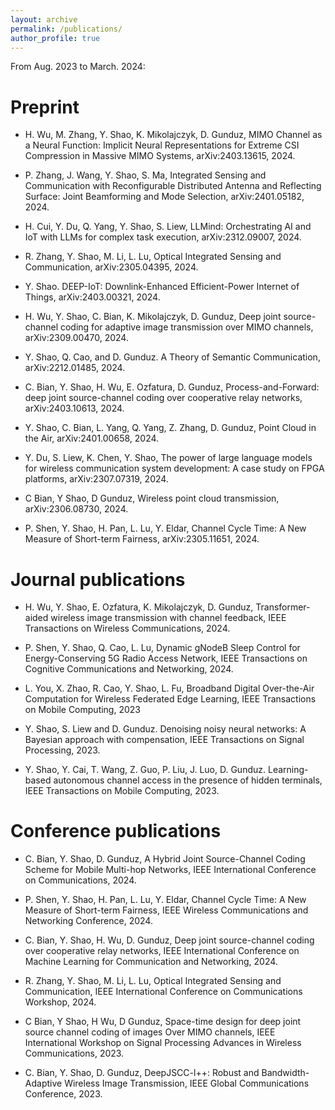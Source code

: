 ```yaml
---
layout: archive
permalink: /publications/
author_profile: true
---
```

From Aug. 2023 to March. 2024:

# Preprint

* H. Wu, M. Zhang, Y. Shao, K. Mikolajczyk, D. Gunduz, MIMO Channel as a Neural Function: Implicit Neural Representations for Extreme CSI Compression in Massive MIMO Systems, arXiv:2403.13615, 2024.
  
* P. Zhang, J. Wang, Y. Shao, S. Ma, Integrated Sensing and Communication with Reconfigurable Distributed Antenna and Reflecting Surface: Joint Beamforming and Mode Selection, arXiv:2401.05182, 2024.

* H. Cui, Y. Du, Q. Yang, Y. Shao, S. Liew, LLMind: Orchestrating AI and IoT with LLMs for complex task execution, arXiv:2312.09007, 2024.

* R. Zhang, Y. Shao, M. Li, L. Lu, Optical Integrated Sensing and Communication, arXiv:2305.04395, 2024.
  
* Y. Shao. DEEP-IoT: Downlink-Enhanced Efficient-Power Internet of Things, arXiv:2403.00321, 2024.

* H. Wu, Y. Shao, C. Bian, K. Mikolajczyk, D. Gunduz, Deep joint source-channel coding for adaptive image transmission over MIMO channels, arXiv:2309.00470, 2024.

* Y. Shao, Q. Cao, and D. Gunduz. A Theory of Semantic Communication, arXiv:2212.01485, 2024.

* C. Bian, Y. Shao, H. Wu, E. Ozfatura, D. Gunduz, Process-and-Forward: deep joint source-channel coding over cooperative relay networks, arXiv:2403.10613, 2024.

* Y. Shao, C. Bian, L. Yang, Q. Yang, Z. Zhang, D. Gunduz, Point Cloud in the Air, arXiv:2401.00658, 2024.

* Y. Du, S. Liew, K. Chen, Y. Shao, The power of large language models for wireless communication system development: A case study on FPGA platforms, arXiv:2307.07319, 2024.

* C Bian, Y Shao, D Gunduz, Wireless point cloud transmission, arXiv:2306.08730, 2024.

* P. Shen, Y. Shao, H. Pan, L. Lu, Y. Eldar, Channel Cycle Time: A New Measure of Short-term Fairness, arXiv:2305.11651, 2024.

# Journal publications

* H. Wu, Y. Shao, E. Ozfatura, K. Mikolajczyk, D. Gunduz, Transformer-aided wireless image transmission with channel feedback, IEEE Transactions on Wireless Communications, 2024.
  
* P. Shen, Y. Shao, Q. Cao, L. Lu, Dynamic gNodeB Sleep Control for Energy-Conserving 5G Radio Access Network, IEEE Transactions on Cognitive Communications and Networking, 2024.

* L. You, X. Zhao, R. Cao, Y. Shao, L. Fu, Broadband Digital Over-the-Air Computation for Wireless Federated Edge Learning, IEEE Transactions on Mobile Computing, 2023

* Y. Shao, S. Liew and D. Gunduz. Denoising noisy neural networks: A Bayesian approach with compensation, IEEE Transactions on Signal Processing, 2023.

* Y. Shao, Y. Cai, T. Wang, Z. Guo, P. Liu, J. Luo, D. Gunduz. Learning-based autonomous channel access in the presence of hidden terminals, IEEE Transactions on Mobile Computing, 2023.

# Conference publications

* C. Bian, Y. Shao, D. Gunduz, A Hybrid Joint Source-Channel Coding Scheme for Mobile Multi-hop Networks, IEEE International Conference on Communications, 2024.

* P. Shen, Y. Shao, H. Pan, L. Lu, Y. Eldar, Channel Cycle Time: A New Measure of Short-term Fairness, IEEE Wireless Communications and Networking Conference, 2024.
  
* C. Bian, Y. Shao, H. Wu, D. Gunduz, Deep joint source-channel coding over cooperative relay networks, IEEE International Conference on Machine Learning for Communication and Networking, 2024.

* R. Zhang, Y. Shao, M. Li, L. Lu, Optical Integrated Sensing and Communication, IEEE International Conference on Communications Workshop, 2024.

* C Bian, Y Shao, H Wu, D Gunduz, Space-time design for deep joint source channel coding of images Over MIMO channels, IEEE International Workshop on Signal Processing Advances in Wireless Communications, 2023.

* C. Bian, Y. Shao, D. Gunduz, DeepJSCC-l++: Robust and Bandwidth-Adaptive Wireless Image Transmission, IEEE Global Communications Conference, 2023.





